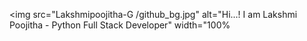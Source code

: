 <img src="Lakshmipoojitha-G
/github_bg.jpg" alt="Hi...! I am Lakshmi Poojitha - Python Full Stack Developer" width="100%
